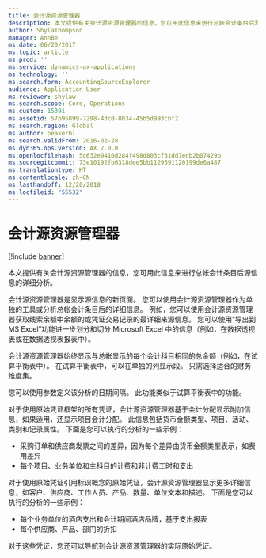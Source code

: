 ```yaml
---
title: 会计源资源管理器
description: 本文提供有关会计源资源管理器的信息，您可用此信息来进行总帐会计条目后源信息的详细分析。
author: ShylaThompson
manager: AnnBe
ms.date: 06/20/2017
ms.topic: article
ms.prod: ''
ms.service: dynamics-ax-applications
ms.technology: ''
ms.search.form: AccountingSourceExplorer
audience: Application User
ms.reviewer: shylaw
ms.search.scope: Core, Operations
ms.custom: 15391
ms.assetid: 57b95899-7298-43c0-8034-45b5d993cbf2
ms.search.region: Global
ms.author: peakerbl
ms.search.validFrom: 2016-02-28
ms.dyn365.ops.version: AX 7.0.0
ms.openlocfilehash: 5c632e9410d284f498d803cf31dd7edb2b07429b
ms.sourcegitcommit: 73e10192fb6318dee5bb1129591120199de6a487
ms.translationtype: HT
ms.contentlocale: zh-CN
ms.lasthandoff: 12/20/2018
ms.locfileid: "55532"
---
```

# <a name="accounting-source-explorer"></a>会计源资源管理器

[!include [banner](../includes/banner.md)]

本文提供有关会计源资源管理器的信息，您可用此信息来进行总帐会计条目后源信息的详细分析。

会计源资源管理器是显示源信息的新页面。 您可以使用会计源资源管理器作为单独的工具或分析总帐会计条目后的详细信息。 例如，您可以使用会计源资源管理器获取线索余额中余额的或凭证交易记录的最详细来源信息。 您可以使用“导出到 MS Excel”功能进一步划分和切分 Microsoft Excel 中的信息（例如，在数据透视表或在数据透视表报表中）。

会计源资源管理器始终显示与总帐显示的每个会计科目相同的总金额（例如，在试算平衡表中）。 在试算平衡表中，可以在单独的列显示段。 只需选择适合的财务维度集。 

您可以使用参数定义该分析的日期间隔。 此功能类似于试算平衡表中的功能。

对于使用原始凭证框架的所有凭证，会计源资源管理器基于会计分配显示附加信息，如果适用，还显示项目会计分配。 此信息包括货币金额类型、项目、活动、类别和记录属性。 下面是您可以执行的分析的一些示例：

-   采购订单和供应商发票之间的差异，因为每个差异由货币金额类型表示，如费用差异
-   每个项目、业务单位和主科目的计费和非计费工时和支出

对于使用原始凭证引用标识概念的原始凭证，会计源资源管理器显示更多详细信息，如客户、供应商、工作人员、产品、数量、单位文本和描述。 下面是您可以执行的分析的一些示例：

-   每个业务单位的酒店支出和会计期间酒店品牌，基于支出报表
-   每个供应商、产品、部门的折扣

对于这些凭证，您还可以导航到会计源资源管理器的实际原始凭证。




